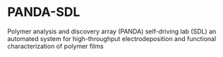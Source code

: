 # PANDA-SDL
Polymer analysis and discovery array (PANDA) self-driving lab (SDL) an automated system for high-throughput electrodeposition and functional characterization of polymer films
